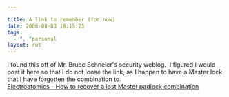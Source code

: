 ```yaml
---

title: A link to remember (for now)
date: 2006-08-03 18:15:25
tags:
  - ", "personal
layout: rut
---
```


I found this off of Mr. Bruce Schneier's security weblog.&nbsp; I figured I would post it here so that I do not loose the link, as I happen to have a Master lock that I have forgotten the combination to. <br  /><a href="http://www.fusor.us/lockpick.html">Electroatomics - How to recover a lost Master padlock combination</a>

